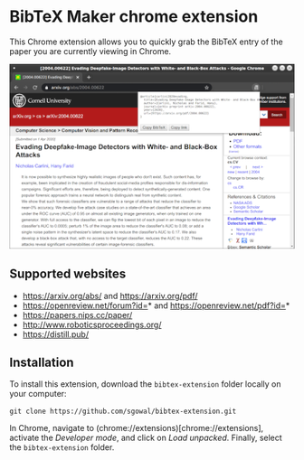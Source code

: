 # BibTeX Maker chrome extension

This Chrome extension allows you to quickly grab the BibTeX entry of the
paper you are currently viewing in Chrome.

![Screenshot showing the extension](https://github.com/sgowal/bibtex-extension/raw/master/screenshots/screenshot.png "Screenshot")

## Supported websites

* https://arxiv.org/abs/ and https://arxiv.org/pdf/
* https://openreview.net/forum?id=* and https://openreview.net/pdf?id=*
* https://papers.nips.cc/paper/
* http://www.roboticsproceedings.org/
* https://distill.pub/


## Installation

To install this extension, download the `bibtex-extension` folder locally
on your computer:

```
git clone https://github.com/sgowal/bibtex-extension.git
```

In Chrome, navigate to (chrome://extensions)[chrome://extensions], activate
the *Developer mode*, and click on *Load unpacked*. Finally, select the
`bibtex-extension` folder.
